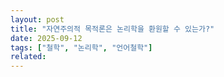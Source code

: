 ```yaml
---
layout: post
title: "자연주의적 목적론은 논리학을 환원할 수 있는가?"
date: 2025-09-12
tags: ["철학", "논리학", "언어철학"]
related:
---
```


